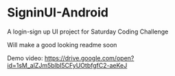 # SigninUI-Android
A login-sign up UI project for Saturday Coding Challenge

Will make a good looking readme soon

Demo video: https://drive.google.com/open?id=1sM_alZJm5blbI5CFyUOtbfgfC2-aeKeJ
